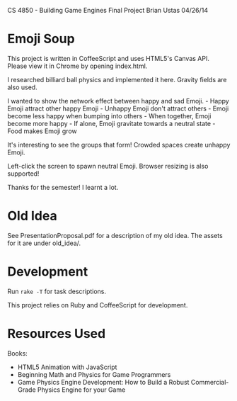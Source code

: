 CS 4850 - Building Game Engines
Final Project
Brian Ustas
04/26/14

# Emoji Soup

  This project is written in CoffeeScript and uses HTML5's Canvas API. Please
  view it in Chrome by opening index.html.

  I researched billiard ball physics and implemented it here. Gravity fields are
  also used.

  I wanted to show the network effect between happy and sad Emoji.
    - Happy Emoji attract other happy Emoji
    - Unhappy Emoji don't attract others
    - Emoji become less happy when bumping into others
    - When together, Emoji become more happy
    - If alone, Emoji gravitate towards a neutral state
    - Food makes Emoji grow

  It's interesting to see the groups that form! Crowded spaces create unhappy
  Emoji.

  Left-click the screen to spawn neutral Emoji. Browser resizing is also
  supported!

  Thanks for the semester! I learnt a lot.

# Old Idea

  See PresentationProposal.pdf for a description of my old idea. The assets for
  it are under old_idea/.

# Development

  Run `rake -T` for task descriptions.

  This project relies on Ruby and CoffeeScript for development.

# Resources Used

  Books:
  - HTML5 Animation with JavaScript
  - Beginning Math and Physics for Game Programmers
  - Game Physics Engine Development: How to Build a Robust Commercial-Grade Physics Engine for your Game
